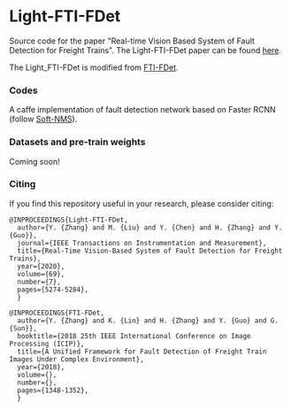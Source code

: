 # Light-FTI-FDet
Source code for the paper "Real-time Vision Based System of Fault Detection for Freight Trains". The Light-FTI-FDet paper can be found [here](https://ieeexplore.ieee.org/document/8911418).

The Light_FTI-FDet is modified from [FTI-FDet](https://ieeexplore.ieee.org/document/8451188).


### Codes
A caffe implementation of fault detection network based on Faster RCNN (follow [Soft-NMS](https://github.com/bharatsingh430/soft-nms)).

### Datasets and pre-train weights
Coming soon!


### Citing
If you find this repository useful in your research, please consider citing:
```
@INPROCEEDINGS{Light-FTI-FDet,
  author={Y. {Zhang} and M. {Liu} and Y. {Chen} and H. {Zhang} and Y. {Guo}},
  journal={IEEE Transactions on Instrumentation and Measurement}, 
  title={Real-Time Vision-Based System of Fault Detection for Freight Trains}, 
  year={2020},
  volume={69},
  number={7},
  pages={5274-5284},
  }
```
```
@INPROCEEDINGS{FTI-FDet,
  author={Y. {Zhang} and K. {Lin} and H. {Zhang} and Y. {Guo} and G. {Sun}},
  booktitle={2018 25th IEEE International Conference on Image Processing (ICIP)}, 
  title={A Unified Framework for Fault Detection of Freight Train Images Under Complex Environment}, 
  year={2018},
  volume={},
  number={},
  pages={1348-1352},
  }
```

